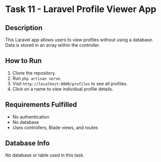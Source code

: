 # Task 11 - Laravel Profile Viewer App

## Description
This Laravel app allows users to view profiles without using a database. Data is stored in an array within the controller.

## How to Run
1. Clone the repository.
2. Run `php artisan serve`.
3. Visit `http://localhost:8000/profiles` to see all profiles.
4. Click on a name to view individual profile details.

## Requirements Fulfilled
- No authentication
- No database
- Uses controllers, Blade views, and routes

## Database Info
No database or table used in this task.
